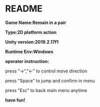 # README

**Game Name:Remain in a pair**

**Type:2D platform action**

**Unity version:2019.2.17f1**

**Runtime Env:Windows**

**operater instruction:**

press "->","<-" to control move direction

press "Space" to jump and confirm in menu

press "Esc" to back main menu anytime



**have fun!**




